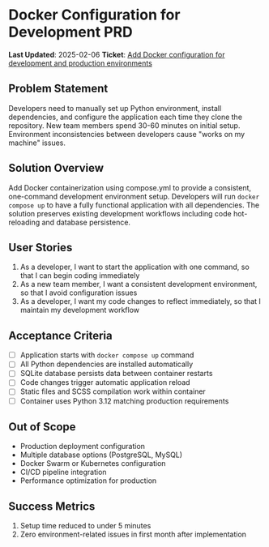 # Docker Configuration for Development PRD

**Last Updated**: 2025-02-06
**Ticket**: [Add Docker configuration for development and production environments](https://github.com/MarcinOrlowski/pyggy-expense-tracker/issues/26)

## Problem Statement

Developers need to manually set up Python environment, install dependencies, and configure the
application each time they clone the repository. New team members spend 30-60 minutes on initial
setup. Environment inconsistencies between developers cause "works on my machine" issues.

## Solution Overview

Add Docker containerization using compose.yml to provide a consistent, one-command development
environment setup. Developers will run `docker compose up` to have a fully functional application
with all dependencies. The solution preserves existing development workflows including code
hot-reloading and database persistence.

## User Stories

1. As a developer, I want to start the application with one command, so that I can begin coding immediately
2. As a new team member, I want a consistent development environment, so that I avoid configuration issues
3. As a developer, I want my code changes to reflect immediately, so that I maintain my development workflow

## Acceptance Criteria

- [ ] Application starts with `docker compose up` command
- [ ] All Python dependencies are installed automatically
- [ ] SQLite database persists data between container restarts
- [ ] Code changes trigger automatic application reload
- [ ] Static files and SCSS compilation work within container
- [ ] Container uses Python 3.12 matching production requirements

## Out of Scope

- Production deployment configuration
- Multiple database options (PostgreSQL, MySQL)
- Docker Swarm or Kubernetes configuration
- CI/CD pipeline integration
- Performance optimization for production

## Success Metrics

1. Setup time reduced to under 5 minutes
2. Zero environment-related issues in first month after implementation
